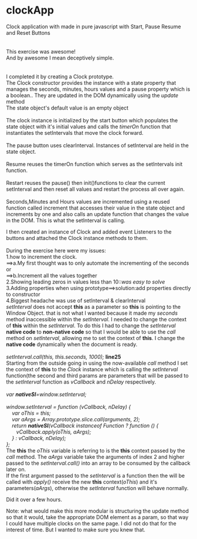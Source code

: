 # clockApp
Clock application with made in pure javascript with Start, Pause Resume and Reset Buttons<br>
<br>
<br>
This exercise was awesome!<br>
And by awesome I mean deceptively simple.<br> 
<br>
<br>
I completed it by creating a Clock prototype.<br> 
The Clock constructor provides the instance with a state property that manages the seconds, minutes, hours values and a pause property which is a boolean.. They are updated in the DOM dynamically using the <i>update</i> method<br>
The state object's default value is an empty object<br>
<br>
The clock instance is initialized by the start button which populates the state object with it's initial values and calls the <i>timerOn</i> function that instantiates the setIntervals that move the clock forward.<br>
<br>
The pause button uses clearInterval. Instances of setInterval are held in the state object.<Br>
<br>
Resume reuses the timerOn function which serves as the setIntervals init function.<br>
<br>
Restart reuses the pause() then init()functions to clear the current setInterval and then reset all values and restart the process all over again.<br>
<br>
Seconds,Minutes and Hours values are incremented using a reused function called increment that accesses their value in the state object and increments by one and also calls an update function that changes the value in the DOM. This is what the setInterval is calling.



I then created an instance of Clock and 
added event Listeners to the buttons and attached the Clock instance methods to them.<br>
<br>
During the exercise here were my issues:<br>
1.how to increment the clock.<br>
==>a.My first thought was to only automate the incrementing of the seconds or<br>
==>b.Increment all the values together<br>
2.Showing leading zeros in values less than 10::<i>was easy to solve</i><br>
3.Adding properties when using prototype==>solution:add properties directly to constructor<br>
4.Biggest headache was use of setInterval & clearInterval<br>
<i>setInterval</i> does not accept <strong>this</strong> as a parameter so <strong>this</strong> is pointing to the Window Object.
that is not what I wanted because it made my <i>seconds</i> method inaccessible within the <i>setInterval</i>.
I needed to change the context of <strong>this</strong> within the <i>setInterval</i>. To do this I 
had to change the <i>setInterval</i> <strong>native code</strong> to <strong>non-native code</strong> so that I would be able to
use the <i>call</i> method on <i>setInterval</i>, allowing me to set the context of <strong>this</strong>. I change
the <strong>native code</strong> dynamically when the document is ready. <br><br>
<i>setInterval.call(this, this.seconds, 1000);</i> <strong>line25</strong><br>
Starting from the outside going in using the now-available <i>call</i> method I set the 
context of <strong>this</strong> to the <i>Clock</i> instance which is calling the <i>setInterval</i> function(the second and third params are parameters that will be passed to the <i>setInterval</i> function as <i>vCallback</i> and <i>nDelay</i> respectively. 
<Br><br>
<i>var __nativeSI__=window.setInterval;<br>
<br>
window.setInterval = function (vCallback, nDelay) {<br>
&nbsp;&nbsp;&nbsp;    var oThis = this; <br>
&nbsp;&nbsp;&nbsp;    var aArgs = Array.prototype.slice.call(arguments, 2);<br>
&nbsp;&nbsp;&nbsp;    return __nativeSI__(vCallback instanceof Function ? function () {<br>
&nbsp;&nbsp;&nbsp;&nbsp;&nbsp;&nbsp;        vCallback.apply(oThis, aArgs);<br>
&nbsp;&nbsp;&nbsp;    } : vCallback, nDelay);<Br>
};</i><Br>
The <strong>this</strong> the <i>oThis</i> variable is referring to is the <strong>this</strong> context passed by the <i>call</i> method. The <i>aArgs</i> variable take the arguments of index 2 and higher passed to the <i>setInterval.call()</i>  into
an array to be consumed by the callback later on. <Br>
If the first argument passed to the <i>setInterval</i> is a function then the will be called with <i>apply()</i> receive the new <strong>this</strong> context(<i>oThis</i>) and it's parameters(<i>aArgs</i>), otherwise the <i>setInterval</i> function will behave normally.

Did it over a few hours.<br>


Note: what would make this more modular is structuring the update method so that it would,
take the appropriate DOM element as a param, so that way I could have multiple clocks on the same page.
I did not do that for the interest of time. But I wanted to make sure you knew that.